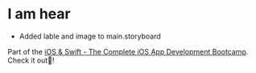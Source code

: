 # I am hear

- Added lable and image to main.storyboard

Part of the [iOS & Swift - The Complete iOS App Development Bootcamp](https://www.udemy.com/course/ios-13-app-development-bootcamp/). Check it out📱!
